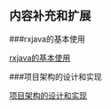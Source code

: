 ## 内容补充和扩展

###rxjava的基本使用

[rxjava的基本使用](/day01/nei-rong-bu-chong-he-kuo-zhan/rxjavaji-ben-shi-yong.md)

###项目架构的设计和实现

[项目架构的设计和实现](/day01/nei-rong-bu-chong-he-kuo-zhan/xiang-mu-jia-gou-de-she-ji-he-shi-xian.md)